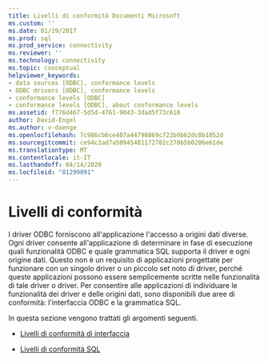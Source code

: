 ```yaml
---
title: Livelli di conformità Documenti Microsoft
ms.custom: ''
ms.date: 01/19/2017
ms.prod: sql
ms.prod_service: connectivity
ms.reviewer: ''
ms.technology: connectivity
ms.topic: conceptual
helpviewer_keywords:
- data sources [ODBC], conformance levels
- ODBC drivers [ODBC], conformance levels
- conformance levels [ODBC]
- conformance levels [ODBC], about conformance levels
ms.assetid: f776d467-5d5d-4761-9043-3dad5f73c610
author: David-Engel
ms.author: v-daenge
ms.openlocfilehash: 7c986cb6ce407a44798869c722b9b62dc8b1052d
ms.sourcegitcommit: ce94c2ad7a50945481172782c270b5b0206e61de
ms.translationtype: MT
ms.contentlocale: it-IT
ms.lasthandoff: 04/14/2020
ms.locfileid: "81299091"
---
```

# <a name="conformance-levels"></a>Livelli di conformità
I driver ODBC forniscono all'applicazione l'accesso a origini dati diverse. Ogni driver consente all'applicazione di determinare in fase di esecuzione quali funzionalità ODBC e quale grammatica SQL supporta il driver e ogni origine dati. Questo non è un requisito di applicazioni progettate per funzionare con un singolo driver o un piccolo set noto di driver, perché queste applicazioni possono essere semplicemente scritte nelle funzionalità di tale driver o driver. Per consentire alle applicazioni di individuare le funzionalità dei driver e delle origini dati, sono disponibili due aree di conformità: l'interfaccia ODBC e la grammatica SQL.  
  
 In questa sezione vengono trattati gli argomenti seguenti.  
  
-   [Livelli di conformità di interfaccia](../../../odbc/reference/develop-app/interface-conformance-levels.md)  
  
-   [Livelli di conformità SQL](../../../odbc/reference/develop-app/sql-conformance-levels.md)
